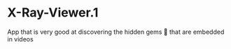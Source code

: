 # X-Ray-Viewer.1
App that is very good at discovering the hidden gems 💎 that are embedded in videos 
